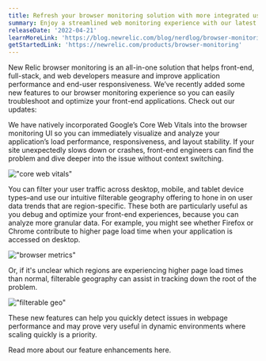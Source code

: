 ```yaml
---
title: Refresh your browser monitoring solution with more integrated user metrics
summary: Enjoy a streamlined web monitoring experience with our latest enhancements to Browser. Users now have the ability to analyze web traffic by browser and device type, filter user data by geography, and display Core Web Vitals front and center. 
releaseDate: '2022-04-21'
learnMoreLink: 'https://blog.newrelic.com/blog/nerdlog/browser-monitoring-refreshed' 
getStartedLink: 'https://newrelic.com/products/browser-monitoring'
---
```


New Relic browser monitoring is an all-in-one solution that helps front-end, full-stack, and web developers measure and improve application performance and end-user responsiveness. We’ve recently added some new features to our browser monitoring experience so you can easily troubleshoot and optimize your front-end applications. Check out our updates:

We have natively incorporated Google’s Core Web Vitals into the browser monitoring UI so you can immediately visualize and analyze your application’s load performance, responsiveness, and layout stability. If your site unexpectedly slows down or crashes, front-end engineers can find the problem and dive deeper into the issue without context switching.

!["core web vitals"](./images/corewebvitals "Browser monitoring displays healthy core web vitals in green")

You can filter your user traffic across desktop, mobile, and tablet device types–and use our intuitive filterable geography offering to hone in on user data trends that are region-specific.
These both are particularly useful as you debug and optimize your front-end experiences, because you can analyze more granular data. For example, you might see whether Firefox or Chrome contribute to higher page load time when your application is accessed on desktop.

!["browser metrics"](./images/browseroverview "Browser monitoring breaks up average page load time of desktop traffic by browser")

Or, if it's unclear which regions are experiencing higher page load times than normal, filterable geography can assist in tracking down the root of the problem.

!["filterable geo"](./images/filterablegeo "The filterable geography feature shows average page load time by region")

These new features can help you quickly detect issues in webpage performance and may prove very useful in dynamic environments where scaling quickly is a priority.

Read more about our feature enhancements here.
